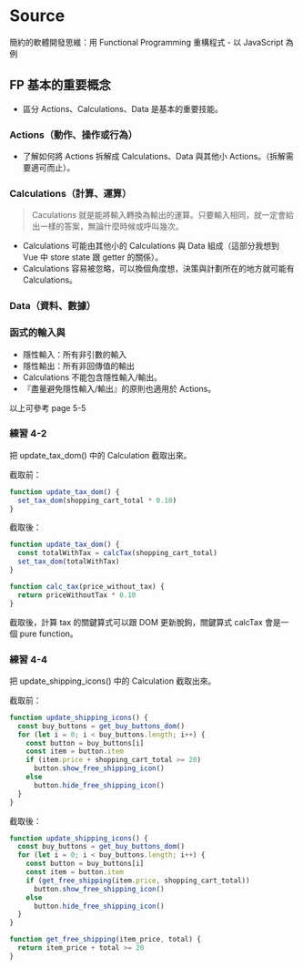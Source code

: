 # Source

簡約的軟體開發思維：用 Functional Programming 重構程式 - 以 JavaScript 為例

## FP 基本的重要概念

- 區分 Actions、Calculations、Data 是基本的重要技能。

### Actions（動作、操作或行為）

- 了解如何將 Actions 拆解成 Calculations、Data 與其他小 Actions。（拆解需要適可而止）。

### Calculations（計算、運算）

> Caculations 就是能將輸入轉換為輸出的運算。只要輸入相同，就一定會給出一樣的答案，無論什麼時候或呼叫幾次。

- Calculations 可能由其他小的 Calculations 與 Data 組成（這部分我想到 Vue 中 store state 跟 getter 的關係）。
- Calculations 容易被忽略，可以換個角度想，決策與計劃所在的地方就可能有 Calculations。

### Data（資料、數據）

### 函式的輸入與

- 隱性輸入：所有非引數的輸入
- 隱性輸出：所有非回傳值的輸出
- Calculations 不能包含隱性輸入/輸出。
- 『盡量避免隱性輸入/輸出』的原則也適用於 Actions。

以上可參考 page 5-5

### 練習 4-2

把 update_tax_dom() 中的 Calculation 截取出來。

截取前：

```javascript
function update_tax_dom() {
  set_tax_dom(shopping_cart_total * 0.10)
}
```

截取後：

```javascript
function update_tax_dom() {
  const totalWithTax = calcTax(shopping_cart_total)
  set_tax_dom(totalWithTax)
}

function calc_tax(price_without_tax) {
  return priceWithoutTax * 0.10
}
```

截取後，計算 tax 的關鍵算式可以跟 DOM 更新脫鉤，關鍵算式 calcTax 會是一個 pure function。

### 練習 4-4

把 update_shipping_icons() 中的 Calculation 截取出來。

截取前：

```javascript
function update_shipping_icons() {
  const buy_buttons = get_buy_buttons_dom()
  for (let i = 0; i < buy_buttons.length; i++) {
    const button = buy_buttons[i]
    const item = button.item
    if (item.price + shopping_cart_total >= 20)
      button.show_free_shipping_icon()
    else
      button.hide_free_shipping_icon()
  }
}
```

截取後：

```javascript
function update_shipping_icons() {
  const buy_buttons = get_buy_buttons_dom()
  for (let i = 0; i < buy_buttons.length; i++) {
    const button = buy_buttons[i]
    const item = button.item
    if (get_free_shipping(item.price, shopping_cart_total))
      button.show_free_shipping_icon()
    else
      button.hide_free_shipping_icon()
  }
}

function get_free_shipping(item_price, total) {
  return item_price + total >= 20
}
```

